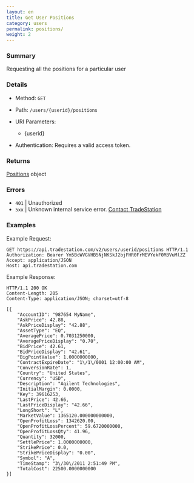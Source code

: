 ```yaml
---
layout: en
title: Get User Positions
category: users
permalink: positions/
weight: 2
---
```


### Summary

Requesting all the positions for a particular user

### Details

* Method: `GET`
* Path: `/users/{userid}/positions`
* URI Parameters:

  * {userid}
* Authentication: Requires a valid access token.

### Returns

[Positions](../../objects/position) object

### Errors

* `401` | Unauthorized
* `5xx` | Unknown internal service error. [Contact TradeStation](mailto:webapi@tradestation.com)

### Examples

Example Request:

    GET https://api.tradestation.com/v2/users/userid/positions HTTP/1.1
    Authorization: Bearer Ym5BcWVGVHB5NjNKSkJ2bjFHR0FrMEVYekF0M3VuMlZZ
    Accept: application/JSON
    Host: api.tradestation.com

Example Response:

    HTTP/1.1 200 OK
    Content-Length: 205
    Content-Type: application/JSON; charset=utf-8
    
    [{
        "AccountID": "987654 MyName",
        "AskPrice": 42.88,
        "AskPriceDisplay": "42.88",
        "AssetType": "EQ",
        "AveragePrice": 0.7031250000,
        "AveragePriceDisplay": "0.70",
        "BidPrice": 42.61,
        "BidPriceDisplay": "42.61",
        "BigPointValue": 1.0000000000,
        "ContractExpireDate": "1\/1\/0001 12:00:00 AM",
        "ConversionRate": 1,
        "Country": "United States",
        "Currency": "USD",
        "Description": "Agilent Technologies",
        "InitialMargin": 0.0000,
        "Key": 39616253,
        "LastPrice": 42.66,
        "LastPriceDisplay": "42.66",
        "LongShort": "L",
        "MarketValue": 1365120.000000000000,
        "OpenProfitLoss": 1342620.00,
        "OpenProfitLossPercent": 59.6720000000,
        "OpenProfitLossQty": 41.96,
        "Quantity": 32000,
        "SettlePrice": 1.0000000000,
        "StrikePrice": 0.0,
        "StrikePriceDisplay": "0.00",
        "Symbol": "A",
        "TimeStamp": "3\/30\/2011 2:51:49 PM",
        "TotalCost": 22500.0000000000
    }]